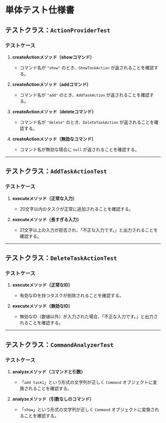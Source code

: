 # 単体テスト仕様書

## テストクラス：`ActionProviderTest`

### テストケース

1. **createActionメソッド（showコマンド）**  
   - コマンド名が `"show"` のとき、`ShowTaskAction` が返されることを確認する。

2. **createActionメソッド（addコマンド）**  
   - コマンド名が `"add"` のとき、`AddTaskAction` が返されることを確認する。

3. **createActionメソッド（deleteコマンド）**  
   - コマンド名が `"delete"` のとき、`DeleteTaskAction` が返されることを確認する。

4. **createActionメソッド（無効なコマンド）**  
   - コマンド名が無効な場合に `null` が返されることを確認する。

---

## テストクラス：`AddTaskActionTest`

### テストケース

1. **executeメソッド（正常な入力）**  
   - 20文字以内のタスクが正常に追加されることを確認する。

2. **executeメソッド（長すぎる入力）**  
   - 21文字以上の入力が拒否され、「不正な入力です。」と出力されることを確認する。

---

## テストクラス：`DeleteTaskActionTest`

### テストケース

1. **executeメソッド（正常なID）**  
   - 有効なIDを持つタスクが削除されることを確認する。

2. **executeメソッド（無効なID）**  
   - 無効なID（数値以外）が入力された場合、「不正な入力です。」と出力されることを確認する。

---

## テストクラス：`CommandAnalyzerTest`

### テストケース

1. **analyzeメソッド（コマンドと引数）**  
   - 「`add task1`」という形式の文字列が正しく `Command` オブジェクトに変換されることを確認する。

2. **analyzeメソッド（引数なしのコマンド）**  
   - 「`show`」という形式の文字列が正しく `Command` オブジェクトに変換されることを確認する。
